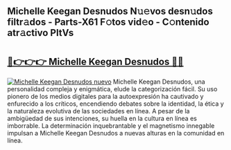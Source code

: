 ## Michelle Keegan Desnudos N𝚞𝚎vos desn𝚞dos filtr𝚊dos - Parts-X61 F𝚘tos vid𝚎o - C𝚘ntenido atr𝚊ctivo PItVs

# <h2><a href="http://mbcsv2.tromn.icu/?c=Michelle+Keegan+Desnudos">🔗👉👉👉 Michelle Keegan Desnudos 🔗🔗</a></h2>

[![Michelle Keegan Desnudos nuevo](https://i.imgur.com/pEAQMta.gif)](http://mbcsv2.tromn.icu/?c=Michelle+Keegan+Desnudos)
Michelle Keegan Desnudos, una personalidad compleja y enigmática, elude la categorización fácil. Su uso pionero de los medios digitales para la autoexpresión ha cautivado y enfurecido a los críticos, encendiendo debates sobre la identidad, la ética y la naturaleza evolutiva de las sociedades en línea. A pesar de la ambigüedad de sus intenciones, su huella en la cultura en línea es imborrable. La determinación inquebrantable y el magnetismo innegable impulsan a Michelle Keegan Desnudos a nuevas alturas en la comunidad en línea.
